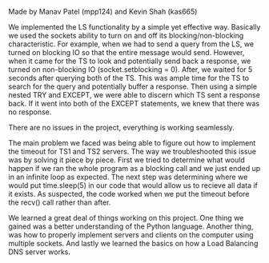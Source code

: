 Made by Manav Patel (mpp124) and Kevin Shah (kas665)

We implemented the LS functionality by a simple yet effective way. Basically we used the sockets ability to turn on and off its blocking/non-blocking characteristic. For example, when we had to send a query from the LS, we turned on blocking IO so that the entire message would send. However, when it came for the TS to look and potentially send back a response, we turned on non-blocking IO (socket.setblocking = 0). After, we waited for 5 seconds after querying both of the TS. This was ample time for the TS to search for the query and potentially buffer a response. Then using a simple nested  TRY and EXCEPT, we were able to discern which TS sent a response back. If it went into both of the EXCEPT statements, we knew that there was no response.

There are no issues in the project, everything is working seamlessly.

The main problem we faced was being able to figure out how to implement the timeout for TS1 and TS2 servers. The way we troubleshooted this issue was by solving it piece by piece. First we tried to determine what would happen if we ran the whole program as a blocking call and we just ended up in an infinite loop as expected. The next step was determining where we would put time.sleep(5) in our code that would allow us to recieve all data if it exists. As suspected, the code worked when we put the timeout before the recv() call rather than after.

We learned a great deal of things working on this project. One thing we gained was a better understanding of the Python language. Another thing, was how to properly implement servers and clients on the computer using multiple sockets. And lastly we learned the basics on how a Load Balancing DNS server works.